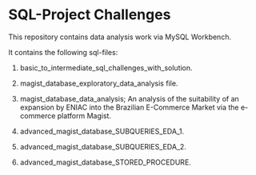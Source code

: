 # SQL-Project Challenges

This repository contains data analysis work via MySQL Workbench.

It contains the following sql-files:
1. basic_to_intermediate_sql_challenges_with_solution.

2. magist_database_exploratory_data_analysis file.

3. magist_database_data_analysis; An analysis of the suitability of an expansion by ENIAC into the Brazilian E-Commerce Market via the e-commerce platform Magist.

4. advanced_magist_database_SUBQUERIES_EDA_1.

5. advanced_magist_database_SUBQUERIES_EDA_2.

6. advanced_magist_database_STORED_PROCEDURE.
